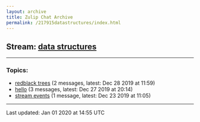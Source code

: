 ```yaml
---
layout: archive
title: Zulip Chat Archive
permalink: /217915datastructures/index.html
---
```


## Stream: [data structures](http://vishnuks.com/zulip-archive-action-test-2/217915datastructures/index.html)
---

### Topics:

* [redblack trees](47452redblacktrees.html) (2 messages, latest: Dec 28 2019 at 11:59)
* [hello](47413hello.html) (3 messages, latest: Dec 27 2019 at 20:14)
* [stream events](95106streamevents.html) (1 message, latest: Dec 23 2019 at 11:05)

<hr><p>Last updated: Jan 01 2020 at 14:55 UTC</p>